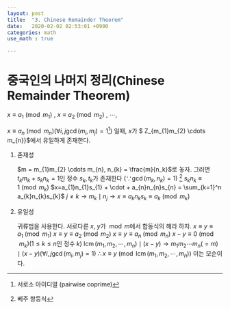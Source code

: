 ```yaml
---
layout: post
title:  "3. Chinese Remainder Theorem"
date:   2020-02-02 02:53:01 +0900
categories: math
use_math : true

---
```


중국인의 나머지 정리(Chinese Remainder Theorem)
===============================================

$x \equiv a_1 \pmod{m_1}$ , $x \equiv a_2 \pmod{m_2}$ , $\cdots$,

$x \equiv a_n \pmod{m_n} ( \forall i,j \gcd(m_{i} ,m_{j}) = 1$[^1]$)$
일때, $x$가 $ Z_{m_{1}m_{2} \cdots m_{n}}$에서 유일하게 존재한다.

1.  <span>존재성</span>

    $m = m_{1}m_{2} \cdots m_{n}, n_{k} = \frac{m}{n_k}$로 놓자. 그러면
    $t_{k}m_{k} + s_{k}n_{k} = 1$인 정수 $s_{k}, t_{k}$가 존재한다
    $( \because \gcd( m_{k}, n_{k}) = 1 )$ [^2]
    $s_{k}n_{k} \equiv 1 \pmod{m_k}$
    $x=a_{1}n_{1}s_{1} + \cdot + a_{n}n_{n}s_{n} = \sum_{k=1}^n a_{k}n_{k}s_{k}$
    $j \ne k \longrightarrow m_{k} \mid n_{j} \longrightarrow x \equiv a_{k}n_{k}s_{k} \equiv a_{k} \pmod{m_{k}}$

2.  <span>유일성</span>

    귀류법을 사용한다. 서로다른 $x$, $y$가 $\bmod m$에서 합동식의 해라
    하자. $x \equiv y\equiv a_1 \pmod{m_1}$
    $x \equiv y\equiv a_2 \pmod{m_2}$ $x \equiv y\equiv a_n \pmod{m_n}$
    $x - y \equiv 0 \pmod{m_k} ( 1\le k \le n$인 정수 $k )$
    $\operatorname{lcm}(m_1, m_2, \cdots, m_n) \mid (x-y) \longrightarrow m_{1} m_{2} \cdots m_{n}( = m ) \mid (x-y) (\forall i,j \gcd(m_{i} ,m_{j}) = 1)$
    $\therefore x \equiv y \pmod{\operatorname{lcm}(m_1, m_2, \cdots, m_n)}$
    이는 모순이다.

[^1]: 서로소 아이디얼 (pairwise coprime)

[^2]: 베주 항등식
